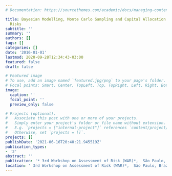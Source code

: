 ```yaml
---
# Documentation: https://sourcethemes.com/academic/docs/managing-content/

title: Bayesian Modelling, Monte Carlo Sampling and Capital Allocation of Insurance
  Risks
subtitle: ''
summary: ''
authors: []
tags: []
categories: []
date: '2016-01-01'
lastmod: 2020-09-28T12:34:43-03:00
featured: false
draft: false

# Featured image
# To use, add an image named `featured.jpg/png` to your page's folder.
# Focal points: Smart, Center, TopLeft, Top, TopRight, Left, Right, BottomLeft, Bottom, BottomRight.
image:
  caption: ''
  focal_point: ''
  preview_only: false

# Projects (optional).
#   Associate this post with one or more of your projects.
#   Simply enter your project's folder or file name without extension.
#   E.g. `projects = ["internal-project"]` references `content/project/deep-learning/index.md`.
#   Otherwise, set `projects = []`.
projects: []
publishDate: '2021-06-16T20:40:21.945519Z'
publication_types:
- '2'
abstract: ''
publication: '* 3rd Workshop on Assessment of Risk (WAR)*,  São Paulo, Brazil.*'
location: ' 3rd Workshop on Assessment of Risk (WAR)*,  São Paulo, Brazil.'
---
```

